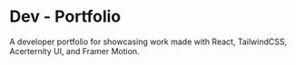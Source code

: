 # Dev - Portfolio
A developer portfolio for showcasing work made with React, TailwindCSS, Acerternity UI, and Framer Motion.
